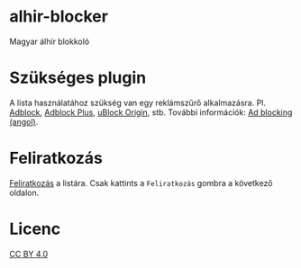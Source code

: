 # alhir-blocker
Magyar álhír blokkoló

# Szükséges plugin
A lista használatához szükség van egy reklámszűrő alkalmazásra. Pl. [Adblock](https://getadblock.com/), [Adblock Plus](https://adblockplus.org/), [uBlock Origin](https://github.com/gorhill/uBlock), stb. További információk: [Ad blocking (angol)](https://en.wikipedia.org/wiki/Ad_blocking).

# Feliratkozás
[Feliratkozás](https://simko.me/alhir-blocker.php) a listára. Csak kattints a `Feliratkozás` gombra a következő oldalon. 

# Licenc
[CC BY 4.0](https://creativecommons.org/licenses/by/4.0/)
